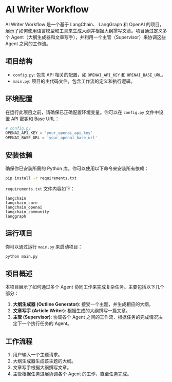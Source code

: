 # AI Writer Workflow

AI Writer Workflow 是一个基于 LangChain、 LangGraph 和 OpenAI 的项目，展示了如何使用语言模型和工具来生成大纲并根据大纲撰写文章。项目通过定义多个 Agent（大纲生成器和文章写手），并利用一个主管（Supervisor）来协调这些 Agent 之间的工作流。

## 项目结构

- `config.py`: 包含 API 相关的配置，如 `OPENAI_API_KEY` 和 `OPENAI_BASE_URL`。
- `main.py`: 项目的主代码文件，包含工作流的定义和执行逻辑。

## 环境配置

在运行此项目之前，请确保已正确配置环境变量。你可以在 `config.py` 文件中设置 API 密钥和 Base URL：

```python
# config.py
OPENAI_API_KEY = 'your_openai_api_key'
OPENAI_BASE_URL = 'your_openai_base_url'
```

## 安装依赖

确保你已安装所需的 Python 库。你可以使用以下命令来安装所有依赖：

```bash
pip install -r requirements.txt
```

`requirements.txt` 文件内容如下：

```text
langchain
langchain_core
langchain_openai
langchain_community
langgraph
```

## 运行项目

你可以通过运行 `main.py` 来启动项目：

```bash
python main.py
```

## 项目概述

本项目展示了如何通过多个 Agent 协同工作来完成复杂任务。主要包括以下几个部分：

1. **大纲生成器 (Outline Generator)**: 接受一个主题，并生成相应的大纲。
2. **文章写手 (Article Writer)**: 根据生成的大纲撰写一篇文章。
3. **主管 (Supervisor)**: 协调各个 Agent 之间的工作流，根据任务的完成情况决定下一个执行任务的 Agent。

## 工作流程

1. 用户输入一个主题请求。
2. 大纲生成器生成该主题的大纲。
3. 文章写手根据大纲撰写文章。
4. 主管根据任务进展协调各个 Agent 的工作，直至任务完成。
